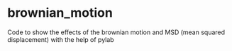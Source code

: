 # brownian_motion
Code to show the effects of the brownian motion and MSD (mean squared displacement) with the help of pylab
